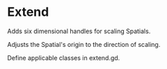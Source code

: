 # Extend

Adds six dimensional handles for scaling Spatials.

Adjusts the Spatial's origin to the direction of scaling.

Define applicable classes in extend.gd.
